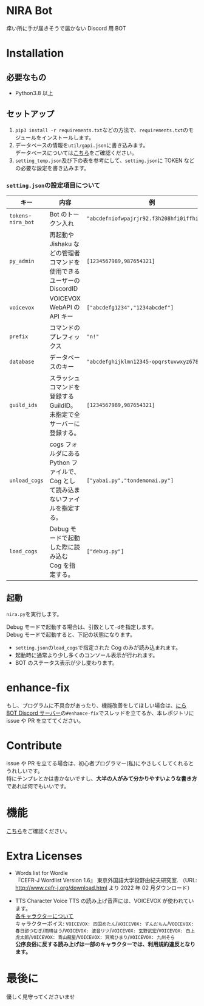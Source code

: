 # NIRA Bot

痒い所に手が届きそうで届かない Discord 用 BOT

# Installation

## 必要なもの

- Python3.8 以上

## セットアップ

1. `pip3 install -r requirements.txt`などの方法で、`requirements.txt`のモジュールをインストールします。
2. データベースの情報を`util/gapi.json`に書き込みます。  
   データベースについては[こちら](https://nattyan-tv.github.io/nira-note/bot/notes/database)をご確認ください。
3. `setting_temp.json`及び下の表を参考にして、`setting.json`に TOKEN などの必要な設定を書き込みます。

### `setting.json`の設定項目について

| キー                | 内容                                                                              | 例                                           | 変数型    |
| ------------------- | --------------------------------------------------------------------------------- | -------------------------------------------- | --------- |
| `tokens`-`nira_bot` | Bot のトークン入れ                                                                | `"abcdefniofwpajrjr92.f3h208hfi0iffhifhihi"` | str       |
| `py_admin`          | 再起動や Jishaku などの管理者コマンドを使用できるユーザーの DiscordID             | `[1234567989,987654321]`                     | list(int) |
| `voicevox`          | VOICEVOX WebAPI の API キー                                                       | `["abcdefg1234","1234abcdef"]`               | list(str) |
| `prefix`            | コマンドのプレフィックス                                                          | `"n!"`                                       | str       |
| `database`          | データベースのキー                                                                | `"abcdefghijklmn12345-opqrstuvwxyz67890"`    | str       |
| `guild_ids`         | スラッシュコマンドを登録する GuildID。未指定で全サーバーに登録する。              | `[1234567989,987654321]`                     | list(int) |
| `unload_cogs`       | cogs フォルダにある Python ファイルで、Cog として読み込まないファイルを指定する。 | `["yabai.py","tondemonai.py"]`               | list(str) |
| `load_cogs`         | Debug モードで起動した際に読み込む Cog を指定する。                               | `["debug.py"]`                               | list(str) |

## 起動

`nira.py`を実行します。

Debug モードで起動する場合は、引数として`-d`を指定します。  
Debug モードで起動すると、下記の状態になります。

- `setting.json`の`load_cogs`で指定された Cog のみが読み込まれます。
- 起動時に通常より少し多くのコンソール表示が行われます。
- BOT のステータス表示が少し変わります。

# enhance-fix

もし、プログラムに不具合があったり、機能改善をしてほしい場合は、[にら BOT Discord サーバー](https://discord.gg/awfFpCYTcP)の`#enhance-fix`でスレッドを立てるか、本レポジトリに issue や PR を立ててください。

# Contribute

issue や PR を立てる場合は、初心者プログラマー(私)にやさしくしてくれるとうれしいです。  
特にテンプレとかは書かないですし、**大半の人がみて分かりやすいような書き方**であれば何でもいいです。

# 機能

[こちら](https://nira.f5.si/help.html)をご確認ください。

# Extra Licenses

- Words list for Wordle  
  『CEFR-J Wordlist Version 1.6』 東京外国語大学投野由紀夫研究室. （URL: http://www.cefr-j.org/download.html より 2022 年 02 月ダウンロード）

- TTS Character Voice
  TTS の読み上げ音声には、VOICEVOX が使われています。  
  [各キャラクターについて](https://voicevox.hiroshiba.jp/)  
  キャラクターボイス: `VOICEVOX: 四国めたん`/`VOICEVOX: ずんだもん`/`VOICEVOX: 春日部つむぎ`/`雨晴はう`/`VOICEVOX: 波音リツ`/`VOICEVOX: 玄野武宏`/`VOICEVOX: 白上虎太郎`/`VOICEVOX: 青山龍星`/`VOICEVOX: 冥鳴ひまり`/`VOICEVOX: 九州そら`  
  **公序良俗に反する読み上げは一部のキャラクターでは、利用規約違反となります。**

# 最後に

優しく見守ってくださいませ
